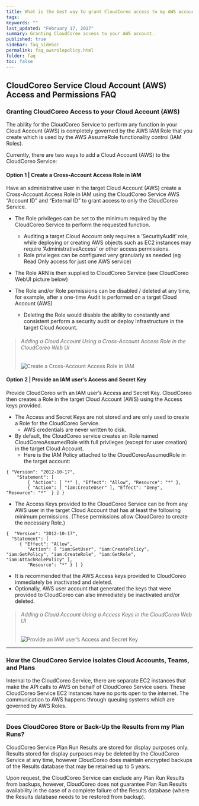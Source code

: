 ```yaml
---
title: What is the best way to grant CloudCoreo access to my AWS account?
tags:
keywords: ""
last_updated: "February 17, 2017"
summary: Granting CloudCoreo access to your AWS account.
published: true
sidebar: faq_sidebar
permalink: faq_awsrolepolicy.html
folder: faq
toc: false
---
```


## CloudCoreo Service Cloud Account (AWS) Access and Permissions FAQ  


### Granting CloudCoreo Access to your Cloud Account (AWS)  

The ability for the CloudCoreo Service to perform any function in your Cloud Account (AWS) is completely governed by the AWS IAM Role that you create which is used by the AWS AssumeRole functionality control (IAM Roles).  

Currently, there are two ways to add a Cloud Account (AWS) to the CloudCoreo Service:  

#### Option 1 | Create a Cross-Account Access Role in IAM  

Have an administrative user in the target Cloud Account (AWS) create a Cross-Account Access Role in IAM using the CloudCoreo Service AWS “Account ID” and “External ID” to grant access to only the CloudCoreo Service.  

+ The Role privileges can be set to the minimum required by the CloudCoreo Service to perform the requested function.  
  + Auditing a target Cloud Account only requires a ‘SecurityAudit’ role, while deploying or creating AWS objects such as EC2 instances may require ‘AdministrativeAccess’ or other access permissions.  
  + Role privileges can be configured very granularly as needed (eg Read Only access for just one AWS service)  

+ The Role ARN is then supplied to CloudCoreo Service (see CloudCoreo WebUI picture below) 

+ The Role and/or Role permissions can be disabled / deleted at any time, for example, after a one-time Audit is performed on a target Cloud Account (AWS)  
  + Deleting the Role would disable the ability to constantly and consistent perform a security audit or deploy infrastructure in the target Cloud Account.  

> ###### Adding a Cloud Account Using a Cross-Account Access Role in the CloudCoreo Web UI  
>
> ![Create a Cross-Account Access Role in IAM](http://kb.cloudcoreo.com/images/awsrole2.png "Adding a Cloud Account in the CloudCoreo Web UI")  

#### Option 2 | Provide an IAM user’s Access and Secret Key  
  
Provide CloudCoreo with an IAM user’s Access and Secret Key. CloudCoreo then creates a Role in the target Cloud Account (AWS) using the Access keys provided.  

+ The Access and Secret Keys are not stored and are only used to create a Role for the CloudCoreo Service.  
  + AWS credentials are never written to disk.  
+ By default, the CloudCoreo service creates an Role named CloudCoreoAssumedRole with full privileges (except for user creation) in the target Cloud Account.  
  + Here is the IAM Policy attached to the CloudCoreoAssumedRole in the target account:  
  
```
{ "Version": "2012-10-17",
    "Statement": [
        { "Action": [ "*" ], "Effect": "Allow", "Resource": "*" },
        { "Action": [ "iam:CreateUser" ], "Effect": "Deny", "Resource": "*"  } ] }
```  

+ The Access Keys provided to the CloudCoreo Service can be from any AWS user in the target Cloud Account that has at least the following minimum permissions. (These permissions allow CloudCoreo to create the necessary Role.)  

```
{  "Version": "2012-10-17",
  "Statement": [
     { "Effect": "Allow",
        "Action": [ "iam:GetUser", "iam:CreatePolicy", "iam:GetPolicy", "iam:CreateRole", "iam:GetRole", "iam:AttachRolePolicy" ],
        "Resource": "*" } ] }
```  

+ It is recommended that the AWS Access keys provided to CloudCoreo immediately be inactivated and deleted.  
+ Optionally, AWS user account that generated the keys that were provided to CloudCoreo can also immediately be inactivated and/or deleted.  

> ###### Adding a Cloud Account Using a Access Keys in the CloudCoreo Web UI  
>
>![Provide an IAM user’s Access and Secret Key](http://kb.cloudcoreo.com/images/awsrole1.png "Adding a Cloud Account in the CloudCoreo Web UI")  

---

### How the CloudCoreo Service isolates Cloud Accounts, Teams, and Plans  

Internal to the CloudCoreo Service, there are separate EC2 instances that make the API calls to AWS on behalf of CloudCoreo Service users. These CloudCoreo Service EC2 instances have no ports open to the internet. The communication to AWS happens through queuing systems which are governed by AWS Roles.  

---

### Does CloudCoreo Store or Back-Up the Results from my Plan Runs?  

CloudCoreo Service Plan Run Results are stored for display purposes only. Results stored for display purposes may be deleted by the CloudCoreo Service at any time, however CloudCoreo does maintain encrypted backups of the Results database that may be retained up to 5 years.  

Upon request, the CloudCoreo Service can exclude any Plan Run Results from backups, however, CloudCoreo does not guarantee Plan Run Results availability in the case of a complete failure of the Results database (where the Results database needs to be restored from backup).  


